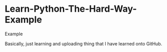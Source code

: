 # Learn-Python-The-Hard-Way-Example
Example

Basically, just learning and uploading thing that I have learned onto GitHub.
